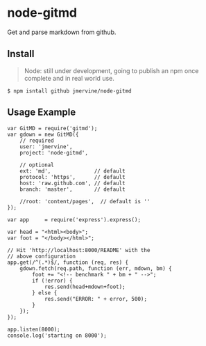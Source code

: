 # node-gitmd

Get and parse markdown from github.

## Install

> Node: still under development, going to publish an npm once complete and in
> real world use.

    $ npm isntall github jmervine/node-gitmd

## Usage Example

    var GitMD = require('gitmd');
    var gdown = new GitMD({
        // required
        user: 'jmervine',
        project: 'node-gitmd',

        // optional
        ext: 'md',              // default
        protocol: 'https',      // default
        host: 'raw.github.com', // default
        branch: 'master',       // default

        //root: 'content/pages',  // default is ''
    });

    var app     = require('express').express();

    var head = "<html><body>";
    var foot = "</body></html>";

    // Hit 'http://localhost:8000/README' with the
    // above configuration
    app.get(/^(.*)$/, function (req, res) {
        gdown.fetch(req.path, function (err, mdown, bm) {
            foot += "<!-- benchmark " + bm + " -->";
            if (!error) {
                res.send(head+mdown+foot);
            } else {
                res.send("ERROR: " + error, 500);
            }
        });
    });

    app.listen(8000);
    console.log('starting on 8000');

